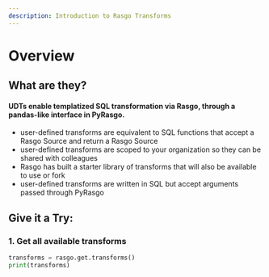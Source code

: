 ```yaml
---
description: Introduction to Rasgo Transforms
---
```


# Overview

## What are they?

#### UDTs enable templatized SQL transformation via Rasgo, through a pandas-like interface in PyRasgo.

* user-defined transforms are equivalent to SQL functions that accept a Rasgo Source and return a Rasgo Source
* user-defined transforms are scoped to your organization so they can be shared with colleagues
* Rasgo has built a starter library of transforms that will also be available to use or fork
* user-defined transforms are written in SQL but accept arguments passed through PyRasgo

## Give it a Try:

### 1. Get all available transforms

```python
transforms = rasgo.get.transforms()
print(transforms)
```

